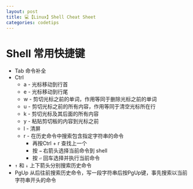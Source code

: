 ```yaml
---
layout: post
title: 💻【Linux】Shell Cheat Sheet
categories: codetips
---
```


# Shell 常用快捷键

- Tab 命令补全
- Ctrl
  - a - 光标移动到行首
  - e - 光标移动到行尾
  - w - 剪切光标之前的单词，作用等同于删除光标之前的单词
  - u - 剪切光标之前的所有内容，作用等同于清空光标所在行
  - k - 剪切光标及其后面的所有内容
  - y - 粘贴剪切板的内容到光标之前
  - l - 清屏
  - r - 在历史命令中搜索包含指定字符串的命令
    - 再按Ctrl + r 查找上一个
    - 按 `→` 右箭头选择当前命令到 shell  
    - 按 `⏎` 回车选择并执行当前命令
- `↑` 和 `↓` 上下箭头分别搜索历史命令
- PgUp 从后往前搜索历史命令，写一段字符串后按PgUp键，事先搜索以当前字符串开头的命令